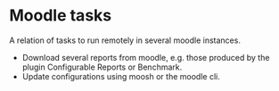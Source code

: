 # Moodle tasks

A relation of tasks to run remotely in several moodle instances.

* Download several reports from moodle, e.g. those produced by the plugin Configurable Reports or Benchmark.
* Update configurations using moosh or the moodle cli.
